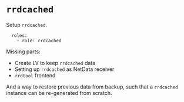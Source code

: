 # `rrdcached`

Setup `rrdcached`.

```
  roles:
    - role: rrdcached
```

Missing parts:

- Create LV to keep `rrdcached` data
- Setting up `rrdcached` as NetData receiver
- `rrdtool` frontend

And a way to restore previous data from backup, such that a `rrdcached` instance can be re-generated from scratch.

